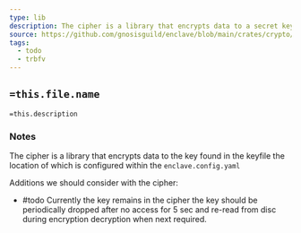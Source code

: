 ```yaml
---
type: lib
description: The cipher is a library that encrypts data to a secret key
source: https://github.com/gnosisguild/enclave/blob/main/crates/crypto/src/cipher.rs
tags:
  - todo
  - trbfv
---
```


## `=this.file.name`

`=this.description`

### Notes

The cipher is a library that encrypts data to the key found in the keyfile the location of which is configured within the `enclave.config.yaml` 

Additions we should consider with the cipher:
- #todo Currently the key remains in the cipher the key should be periodically dropped after no access for 5 sec and re-read from disc during encryption decryption when next required.


